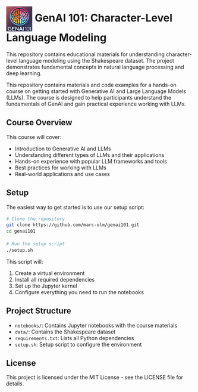 #  <img src="docs/images/genai101-logo.png" alt="GenAI 101 Logo" width="70" align="center"/> GenAI 101: Character-Level Language Modeling

This repository contains educational materials for understanding character-level language modeling using the Shakespeare dataset. The project demonstrates fundamental concepts in natural language processing and deep learning.

This repository contains materials and code examples for a hands-on course on getting started with Generative AI and Large Language Models (LLMs). The course is designed to help participants understand the fundamentals of GenAI and gain practical experience working with LLMs.

## Course Overview

This course will cover:
- Introduction to Generative AI and LLMs
- Understanding different types of LLMs and their applications
- Hands-on experience with popular LLM frameworks and tools
- Best practices for working with LLMs
- Real-world applications and use cases

## Setup

The easiest way to get started is to use our setup script:

```bash
# Clone the repository
git clone https://github.com/marc-olm/genai101.git
cd genai101

# Run the setup script
./setup.sh
```

This script will:
1. Create a virtual environment
2. Install all required dependencies
3. Set up the Jupyter kernel
4. Configure everything you need to run the notebooks

## Project Structure

- `notebooks/`: Contains Jupyter notebooks with the course materials
- `data/`: Contains the Shakespeare dataset
- `requirements.txt`: Lists all Python dependencies
- `setup.sh`: Setup script to configure the environment

## License

This project is licensed under the MIT License - see the LICENSE file for details. 